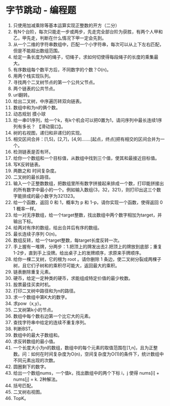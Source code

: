 # 字节跳动 - 编程题

1. 只使用加减乘除等基本运算实现正整数的开方（二分）
2. 有N个台阶，每次只能走一步或两步，先走完全部台阶为获胜，有两个人甲和乙，甲先走，判断在什么情况下甲一定会先到。
3. 从一个二维的字符串数组中，匹配一个小字符串，每次可以从上下左右匹配，但是不能超出数组范围。
4. 给定一条长度为N的绳子，切绳子，求如何切使得每段绳子的长度的乘集最大。
5. 有序数组每个数平方后，不同数字的个数？O(n)。
6. 用两个栈实现队列。
7. 寻找两个二叉树节点的第一个公共父节点。
8. 两个链表的公共节点。
9. url翻转。
10. 给出二叉树，中序遍历转双向链表。
11. 数组中和为n的俩个数。
12. 动态规划 摸小球
13. 给一串01序列，给一个k，有k个机会可以把0置为1，请问序列中最长连续1序列有多长？ 【滑动窗口】。
14. 树的右视图，递归和非递归的实现。
15. 相交区间合并：[1,5]，[2,7]，[4,9].......[起点，终点]把有相交的区间合并为一个。
16. 检测链表是否有环。
17. 给你一个数组和一个目标值，从数组中找到三个值，使其和最接近目标值。
18. 写K反转链表。
19. 两数之和 时间复杂度。
20. 二叉树的最长路径。
21. 输入一个正整数数组，把数组里所有数字拼接起来排成一个数，打印能拼接出的所有数字中最小的一个。例如输入数组{3，32，321}，则打印出这三个数字能排成的最小数字为321323。
22. 给一个函数，返回 0 和 1，概率为 p 和 1-p，请你实现一个函数，使得返回 0 1 概率一样。
23. 给一对无序数组，给一个target整数，找出数组中两个数字相加为target，并输出下标。
24. 给两对有序的数组，给出合并后有序的数组。
25. 最长连续子序列 O(n)。
26. 数组反转，给一个target整数，每target长度反转一次。
27. 手上握有一堆牌，分两步：1.把顶上的牌发出去2.把顶上的牌放到底部；重复1-2步，直到手上没牌。给出桌子上的发牌顺序，求原来手牌顺序。
28. 给你一棵二叉树，它的根为 root 。请你删除 1 条边，使二叉树分裂成两棵子树，且它们子树和的乘积尽可能大，返回最大的乘积。
29. 链表删除重复元素。
30. 硬币，给定一定种类的硬币，求能组成特定价值的最少枚数。
31. 股票最佳买卖时机。
32. 打印二叉树中路径和为n的路径。
33. 求一个数组中第K大的数字。
34. 求pow（x,y）。
35. 二叉树第k小的节点。
36. 数组中每个数右边第一个比它大的元素。
37. 查找字符串中给定的连续不重复序列。
38. 判断BST。
39. 数组中的最大子数组和。
40. 求反转数组的最小值。
41. 一个长度大小为n的数组，数组中的每个元素的取值范围在[1,n]，且为正整数。问：如何在时间复杂度为O(n)，空间复杂度为O(1)的条件下，统计数组中不同元素出现的次数。
42. 圆圈剩下的数字。
43. 给出一个数组nums，一个值k，找出数组中的两个下标 i，j 使得 nums[i] + nums[j] = k. 2种解法。
44. 括号匹配。
45. 二叉树右视图。
46. TopK。